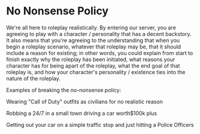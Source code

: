 # No Nonsense Policy

We're all here to roleplay realistically. By entering our server, you are agreeing to play with a character / personality that has a decent backstory. It also means that you're agreeing to the understanding that when you begin a roleplay scenario, whatever that roleplay may be, that it should include a reason for existing; in other words, you could explain from start to finish exactly why the roleplay has been initiated, what reasons your character has for being apart of the roleplay, what the end goal of that roleplay is, and how your character's personality / existence ties into the nature of the roleplay. 

Examples of breaking the no-nonsense policy:

Wearing "Call of Duty" outfits as civilians for no realistic reason

Robbing a 24/7 in a small town driving a car worth$100k plus

Getting out your car on a simple traffic stop and just hitting a Police Officers
